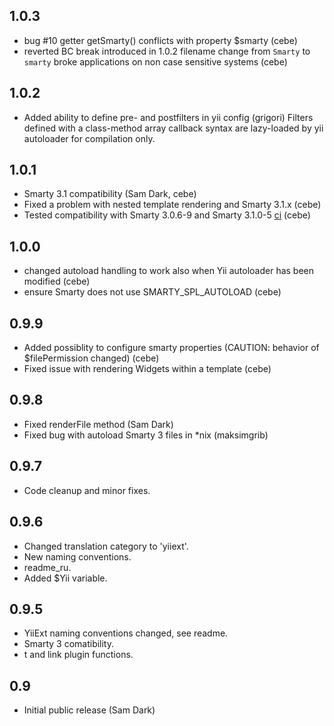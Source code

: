 1.0.3
-----
- bug #10 getter getSmarty() conflicts with property $smarty (cebe)
- reverted BC break introduced in 1.0.2 filename change from `Smarty` to `smarty` broke applications on non case sensitive systems (cebe)

1.0.2
-----
- Added ability to define pre- and postfilters in yii config (grigori)
  Filters defined with a class-method array callback syntax are lazy-loaded by yii autoloader
  for compilation only.

1.0.1
-----
- Smarty 3.1 compatibility (Sam Dark, cebe)
- Fixed a problem with nested template rendering and Smarty 3.1.x (cebe)
- Tested compatibility with Smarty 3.0.6-9 and Smarty 3.1.0-5 [ci](http://yiiext.cebe.cc:8080/job/yiiext-smarty-renderer-phpunit/) (cebe)

1.0.0
-----
- changed autoload handling to work also when Yii autoloader has been modified (cebe)
- ensure Smarty does not use SMARTY_SPL_AUTOLOAD (cebe)

0.9.9
-----
- Added possiblity to configure smarty properties (CAUTION: behavior of $filePermission changed) (cebe)
- Fixed issue with rendering Widgets within a template (cebe)

0.9.8
-----
- Fixed renderFile method (Sam Dark)
- Fixed bug with autoload Smarty 3 files in *nix (maksimgrib)

0.9.7
-----
- Code cleanup and minor fixes.

0.9.6
-----
- Changed translation category to 'yiiext'.
- New naming conventions.
- readme_ru.
- Added $Yii variable.

0.9.5
-----
- YiiExt naming conventions changed, see readme.
- Smarty 3 comatibility.
- t and link plugin functions.

0.9
---
- Initial public release (Sam Dark)
